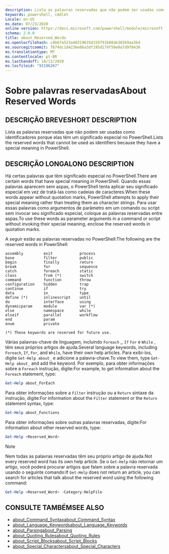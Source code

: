 ```yaml
---
description: Lista as palavras reservadas que não podem ser usadas como identificadores porque elas têm um significado especial no PowerShell.
keywords: powershell, cmdlet
Locale: en-US
ms.date: 07/23/2020
online version: https://docs.microsoft.com/powershell/module/microsoft.powershell.core/about/about_reserved_words?view=powershell-7&WT.mc_id=ps-gethelp
schema: 2.0.0
title: about_Reserved_Words
ms.openlocfilehash: c4b67a523a40319635d159791b80ab302b9aa3b4
ms.sourcegitcommit: f874dc1d4236e06a3df195d179f59e0a7d9f8436
ms.translationtype: MT
ms.contentlocale: pt-BR
ms.lasthandoff: 10/13/2020
ms.locfileid: "93196267"
---
```

# <a name="about-reserved-words"></a><span data-ttu-id="9302c-104">Sobre palavras reservadas</span><span class="sxs-lookup"><span data-stu-id="9302c-104">About Reserved Words</span></span>

## <a name="short-description"></a><span data-ttu-id="9302c-105">DESCRIÇÃO BREVE</span><span class="sxs-lookup"><span data-stu-id="9302c-105">SHORT DESCRIPTION</span></span>
<span data-ttu-id="9302c-106">Lista as palavras reservadas que não podem ser usadas como identificadores porque elas têm um significado especial no PowerShell.</span><span class="sxs-lookup"><span data-stu-id="9302c-106">Lists the reserved words that cannot be used as identifiers because they have a special meaning in PowerShell.</span></span>

## <a name="long-description"></a><span data-ttu-id="9302c-107">DESCRIÇÃO LONGA</span><span class="sxs-lookup"><span data-stu-id="9302c-107">LONG DESCRIPTION</span></span>

<span data-ttu-id="9302c-108">Há certas palavras que têm significado especial no PowerShell.</span><span class="sxs-lookup"><span data-stu-id="9302c-108">There are certain words that have special meaning in PowerShell.</span></span> <span data-ttu-id="9302c-109">Quando essas palavras aparecem sem aspas, o PowerShell tenta aplicar seu significado especial em vez de tratá-las como cadeias de caracteres.</span><span class="sxs-lookup"><span data-stu-id="9302c-109">When these words appear without quotation marks, PowerShell attempts to apply their special meaning rather than treating them as character strings.</span></span> <span data-ttu-id="9302c-110">Para usar essas palavras como argumentos de parâmetro em um comando ou script sem invocar seu significado especial, coloque as palavras reservadas entre aspas.</span><span class="sxs-lookup"><span data-stu-id="9302c-110">To use these words as parameter arguments in a command or script without invoking their special meaning, enclose the reserved words in quotation marks.</span></span>

<span data-ttu-id="9302c-111">A seguir estão as palavras reservadas no PowerShell:</span><span class="sxs-lookup"><span data-stu-id="9302c-111">The following are the reserved words in PowerShell:</span></span>

```
assembly         exit            process
base             filter          public
begin            finally         return
break            for             sequence
catch            foreach         static
class            from (*)        switch
command          function        throw
configuration    hidden          trap
continue         if              try
data             in              type
define (*)       inlinescript    until
do               interface       using
dynamicparam     module          var (*)
else             namespace       while
elseif           parallel        workflow
end              param
enum             private

(*) These keywords are reserved for future use.
```

<span data-ttu-id="9302c-112">Várias palavras-chave de linguagem, incluindo `Foreach` ,, `If` `For` e `While` , têm seus próprios artigos de ajuda.</span><span class="sxs-lookup"><span data-stu-id="9302c-112">Several language keywords, including `Foreach`, `If`, `For`, and `While`, have their own help articles.</span></span> <span data-ttu-id="9302c-113">Para exibi-los, digite `Get-Help about_` e adicione a palavra-chave.</span><span class="sxs-lookup"><span data-stu-id="9302c-113">To view them, type `Get-Help about_` and add the keyword.</span></span> <span data-ttu-id="9302c-114">Por exemplo, para obter informações sobre a `Foreach` instrução, digite:</span><span class="sxs-lookup"><span data-stu-id="9302c-114">For example, to get information about the `Foreach` statement, type:</span></span>

```powershell
Get-Help about_ForEach
```

<span data-ttu-id="9302c-115">Para obter informações sobre a `Filter` instrução ou a `Return` sintaxe da instrução, digite:</span><span class="sxs-lookup"><span data-stu-id="9302c-115">For information about the `Filter` statement or the `Return` statement syntax, type:</span></span>

```powershell
Get-Help about_Functions
```

<span data-ttu-id="9302c-116">Para obter informações sobre outras palavras reservadas, digite:</span><span class="sxs-lookup"><span data-stu-id="9302c-116">For information about other reserved words, type:</span></span>

```powershell
Get-Help <Reserved_Word>
```

> [!NOTE]
> <span data-ttu-id="9302c-117">Nem todas as palavras reservadas têm seu próprio artigo de ajuda.</span><span class="sxs-lookup"><span data-stu-id="9302c-117">Not every reserved word has its own help article.</span></span> <span data-ttu-id="9302c-118">Se o `Get-Help` não retornar um artigo, você poderá procurar artigos que falam sobre a palavra reservada usando o seguinte comando:</span><span class="sxs-lookup"><span data-stu-id="9302c-118">If `Get-Help` does not return an article, you can search for articles that talk about the reserved word using the following command:</span></span>
>
> ```powershell
> Get-Help <Reserved_Word> -Category:HelpFile
> ```

## <a name="see-also"></a><span data-ttu-id="9302c-119">CONSULTE TAMBÉM</span><span class="sxs-lookup"><span data-stu-id="9302c-119">SEE ALSO</span></span>

- [<span data-ttu-id="9302c-120">about_Command_Syntax</span><span class="sxs-lookup"><span data-stu-id="9302c-120">about_Command_Syntax</span></span>](about_Command_Syntax.md)
- [<span data-ttu-id="9302c-121">about_Language_Keywords</span><span class="sxs-lookup"><span data-stu-id="9302c-121">about_Language_Keywords</span></span>](about_Language_Keywords.md)
- [<span data-ttu-id="9302c-122">about_Parsing</span><span class="sxs-lookup"><span data-stu-id="9302c-122">about_Parsing</span></span>](about_Parsing.md)
- [<span data-ttu-id="9302c-123">about_Quoting_Rules</span><span class="sxs-lookup"><span data-stu-id="9302c-123">about_Quoting_Rules</span></span>](about_Quoting_Rules.md)
- [<span data-ttu-id="9302c-124">about_Script_Blocks</span><span class="sxs-lookup"><span data-stu-id="9302c-124">about_Script_Blocks</span></span>](about_Script_Blocks.md)
- [<span data-ttu-id="9302c-125">about_Special_Characters</span><span class="sxs-lookup"><span data-stu-id="9302c-125">about_Special_Characters</span></span>](about_Special_Characters.md)

